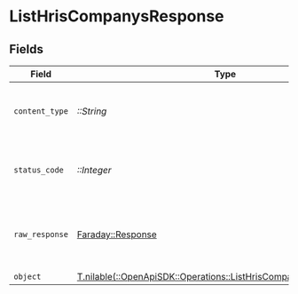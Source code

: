 # ListHrisCompanysResponse


## Fields

| Field                                                                                                                        | Type                                                                                                                         | Required                                                                                                                     | Description                                                                                                                  |
| ---------------------------------------------------------------------------------------------------------------------------- | ---------------------------------------------------------------------------------------------------------------------------- | ---------------------------------------------------------------------------------------------------------------------------- | ---------------------------------------------------------------------------------------------------------------------------- |
| `content_type`                                                                                                               | *::String*                                                                                                                   | :heavy_check_mark:                                                                                                           | HTTP response content type for this operation                                                                                |
| `status_code`                                                                                                                | *::Integer*                                                                                                                  | :heavy_check_mark:                                                                                                           | HTTP response status code for this operation                                                                                 |
| `raw_response`                                                                                                               | [Faraday::Response](https://www.rubydoc.info/gems/faraday/Faraday/Response)                                                  | :heavy_check_mark:                                                                                                           | Raw HTTP response; suitable for custom response parsing                                                                      |
| `object`                                                                                                                     | [T.nilable(::OpenApiSDK::Operations::ListHrisCompanysResponseBody)](../../models/operations/listhriscompanysresponsebody.md) | :heavy_minus_sign:                                                                                                           | N/A                                                                                                                          |